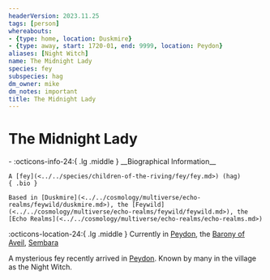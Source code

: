 ```yaml
---
headerVersion: 2023.11.25
tags: [person]
whereabouts:
- {type: home, location: Duskmire}
- {type: away, start: 1720-01, end: 9999, location: Peydon}
aliases: [Night Witch]
name: The Midnight Lady
species: fey
subspecies: hag
dm_owner: mike
dm_notes: important
title: The Midnight Lady
---
```

# The Midnight Lady
<div class="grid cards ext-narrow-margin ext-one-column" markdown>
- :octicons-info-24:{ .lg .middle } __Biographical Information__

    A [fey](<../../species/children-of-the-riving/fey/fey.md>) (hag)  
    { .bio }

    Based in [Duskmire](<../../cosmology/multiverse/echo-realms/feywild/duskmire.md>), the [Feywild](<../../cosmology/multiverse/echo-realms/feywild/feywild.md>), the [Echo Realms](<../../cosmology/multiverse/echo-realms/echo-realms.md>)
</div>

:octicons-location-24:{ .lg .middle } Currently in [Peydon](<../../gazetteer/greater-sembara/sembara/barony-of-aveil/peydon.md>), the [Barony of Aveil](<../../gazetteer/greater-sembara/sembara/barony-of-aveil/barony-of-aveil.md>), [Sembara](<../../gazetteer/greater-sembara/sembara/sembara.md>)


A mysterious fey recently arrived in [Peydon](<../../gazetteer/greater-sembara/sembara/barony-of-aveil/peydon.md>). Known by many in the village as the Night Witch.


